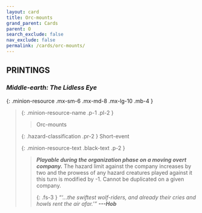 ```yaml
---
layout: card
title: Orc-mounts
grand_parent: Cards
parent: O
search_exclude: false
nav_exclude: false
permalink: /cards/orc-mounts/
---
```


## PRINTINGS


### _Middle-earth: The Lidless Eye_

{: .minion-resource .mx-sm-6 .mx-md-8 .mx-lg-10 .mb-4 }
> {: .minion-resource-name .p-1 .pl-2 }
> > <div class="hazard-mp"></div>
> > <div class="card-name">Orc-mounts</div>
>
> {: .hazard-classification .pr-2 }
> Short-event
>
> {: .minion-resource-text .black-text .p-2 }
> > ***Playable during the organization phase on a moving overt company.*** The hazard limit against the company increases by two and the prowess of any hazard creatures played against it this turn is modified by -1. Cannot be duplicated on a given company. 
> > 
> > {: .fs-3 } 
> > _“‘...the swiftest wolf-riders, and already their cries and howls rent the air afar.’”_ ***---&#65279;Hob*** 
> 
